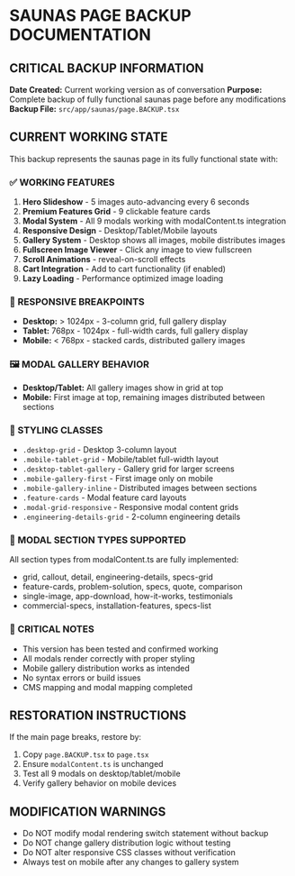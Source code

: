 # SAUNAS PAGE BACKUP DOCUMENTATION

## CRITICAL BACKUP INFORMATION
**Date Created:** Current working version as of conversation
**Purpose:** Complete backup of fully functional saunas page before any modifications
**Backup File:** `src/app/saunas/page.BACKUP.tsx`

## CURRENT WORKING STATE
This backup represents the saunas page in its fully functional state with:

### ✅ WORKING FEATURES
1. **Hero Slideshow** - 5 images auto-advancing every 6 seconds
2. **Premium Features Grid** - 9 clickable feature cards
3. **Modal System** - All 9 modals working with modalContent.ts integration
4. **Responsive Design** - Desktop/Tablet/Mobile layouts
5. **Gallery System** - Desktop shows all images, mobile distributes images
6. **Fullscreen Image Viewer** - Click any image to view fullscreen
7. **Scroll Animations** - reveal-on-scroll effects
8. **Cart Integration** - Add to cart functionality (if enabled)
9. **Lazy Loading** - Performance optimized image loading

### 📱 RESPONSIVE BREAKPOINTS
- **Desktop:** > 1024px - 3-column grid, full gallery display
- **Tablet:** 768px - 1024px - full-width cards, full gallery display  
- **Mobile:** < 768px - stacked cards, distributed gallery images

### 🖼️ MODAL GALLERY BEHAVIOR
- **Desktop/Tablet:** All gallery images show in grid at top
- **Mobile:** First image at top, remaining images distributed between sections

### 🎨 STYLING CLASSES
- `.desktop-grid` - Desktop 3-column layout
- `.mobile-tablet-grid` - Mobile/tablet full-width layout
- `.desktop-tablet-gallery` - Gallery grid for larger screens
- `.mobile-gallery-first` - First image only on mobile
- `.mobile-gallery-inline` - Distributed images between sections
- `.feature-cards` - Modal feature card layouts
- `.modal-grid-responsive` - Responsive modal content grids
- `.engineering-details-grid` - 2-column engineering details

### 🔧 MODAL SECTION TYPES SUPPORTED
All section types from modalContent.ts are fully implemented:
- grid, callout, detail, engineering-details, specs-grid
- feature-cards, problem-solution, specs, quote, comparison
- single-image, app-download, how-it-works, testimonials
- commercial-specs, installation-features, specs-list

### 🚨 CRITICAL NOTES
- This version has been tested and confirmed working
- All modals render correctly with proper styling
- Mobile gallery distribution works as intended
- No syntax errors or build issues
- CMS mapping and modal mapping completed

## RESTORATION INSTRUCTIONS
If the main page breaks, restore by:
1. Copy `page.BACKUP.tsx` to `page.tsx`
2. Ensure `modalContent.ts` is unchanged
3. Test all 9 modals on desktop/tablet/mobile
4. Verify gallery behavior on mobile devices

## MODIFICATION WARNINGS
- Do NOT modify modal rendering switch statement without backup
- Do NOT change gallery distribution logic without testing
- Do NOT alter responsive CSS classes without verification
- Always test on mobile after any changes to gallery system